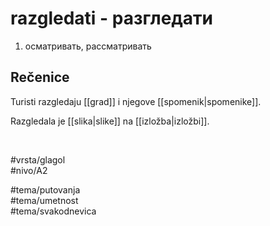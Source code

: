 # razgledati - разгледати

1. осматривать, рассматривать  

## Rečenice

Turisti razgledaju [[grad]] i njegove [[spomenik|spomenike]].  

Razgledala je [[slika|slike]] na [[izložba|izložbi]].  

<br>

#vrsta/glagol  
#nivo/A2  

#tema/putovanja  
#tema/umetnost  
#tema/svakodnevica  
